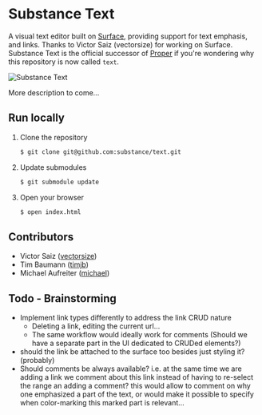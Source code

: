 # Substance Text

A visual text editor built on [Surface](http://github.com/substance/surface), providing support for text emphasis, and links. Thanks to Victor Saiz (vectorsize) for working on Surface. Substance Text is the official successor of [Proper](http://github.com/michael/proper) if you're wondering why this repository is now called `text`.

![Substance Text](http://substance.github.com/text/assets/text2.png)

More description to come...

## Run locally

1. Clone the repository

   ```bash
   $ git clone git@github.com:substance/text.git
   ```

2. Update submodules
   
   ```bash
   $ git submodule update
   ```

3. Open your browser
   
   ```bash
   $ open index.html
   ```

## Contributors

- Victor Saiz ([vectorsize](http://github.com/vectorsize))
- Tim Baumann ([timjb](http://github.com/timjb))
- Michael Aufreiter ([michael](http://github.com/michael))

## Todo - Brainstorming

- Implement link types differently to address the link CRUD nature
	- Deleting a link, editing the current url...
	- The same workflow would ideally work for comments (Should we have a separate part in the UI dedicated to CRUDed elements?)
- should the link be attached to the surface too besides just styling it? (probably)
- Should comments be always available? i.e. at the same time we are adding a link we comment about this link instead of having to re-select the range an adding a comment? this would allow to comment on why one emphasized a part of the text, or would make it possible to specify when color-marking this marked part is relevant...